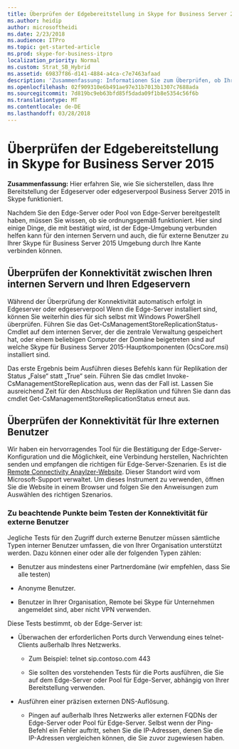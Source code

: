 ```yaml
---
title: Überprüfen der Edgebereitstellung in Skype for Business Server 2015
ms.author: heidip
author: microsoftheidi
ms.date: 2/23/2018
ms.audience: ITPro
ms.topic: get-started-article
ms.prod: skype-for-business-itpro
localization_priority: Normal
ms.custom: Strat_SB_Hybrid
ms.assetid: 69837f86-d141-4884-a4ca-c7e7463afaad
description: 'Zusammenfassung: Informationen Sie zum Überprüfen, ob Ihre Bereitstellung der Edgeserver oder edgeserverpool Business Server 2015 in Skype funktioniert.'
ms.openlocfilehash: 02f909310e6b491ae97e31b7013b1307c7688ada
ms.sourcegitcommit: 7d819bc9eb63bfd85f5dada09f1b8e5354c56f6b
ms.translationtype: MT
ms.contentlocale: de-DE
ms.lasthandoff: 03/28/2018
---
```

# <a name="validate-your-edge-deployment-in-skype-for-business-server-2015"></a>Überprüfen der Edgebereitstellung in Skype for Business Server 2015
 
**Zusammenfassung:** Hier erfahren Sie, wie Sie sicherstellen, dass Ihre Bereitstellung der Edgeserver oder edgeserverpool Business Server 2015 in Skype funktioniert.
  
Nachdem Sie den Edge-Server oder Pool von Edge-Server bereitgestellt haben, müssen Sie wissen, ob sie ordnungsgemäß funktioniert. Hier sind einige Dinge, die mit bestätigt wird, ist der Edge-Umgebung verbunden helfen kann für den internen Servern und auch, die für externe Benutzer zu Ihrer Skype für Business Server 2015 Umgebung durch Ihre Kante verbinden können.
  
## <a name="verify-connectivity-between-your-internal-servers-and-your-edge-servers"></a>Überprüfen der Konnektivität zwischen Ihren internen Servern und Ihren Edgeservern

Während der Überprüfung der Konnektivität automatisch erfolgt in Edgeserver oder edgeserverpool Wenn die Edge-Server installiert sind, können Sie weiterhin dies für sich selbst mit Windows PowerShell überprüfen. Führen Sie das Get-CsManagementStoreReplicationStatus-Cmdlet auf dem internen Server, der die zentrale Verwaltung gespeichert hat, oder einem beliebigen Computer der Domäne beigetreten sind auf welche Skype für Business Server 2015-Hauptkomponenten (OcsCore.msi) installiert sind.
  
Das erste Ergebnis beim Ausführen dieses Befehls kann für Replikation der Status „False“ statt „True“ sein. Führen Sie das cmdlet Invoke-CsManagementStoreReplication aus, wenn das der Fall ist. Lassen Sie ausreichend Zeit für den Abschluss der Replikation und führen Sie dann das cmdlet Get-CsManagementStoreReplicationStatus erneut aus.
  
## <a name="verify-connectivity-for-your-external-users"></a>Überprüfen der Konnektivität für Ihre externen Benutzer

Wir haben ein hervorragendes Tool für die Bestätigung der Edge-Server-Konfiguration und die Möglichkeit, eine Verbindung herstellen, Nachrichten senden und empfangen die richtigen für Edge-Server-Szenarien. Es ist die [Remote Connectivity Anaylzer-Website](https://testconnectivity.microsoft.com/). Dieser Standort wird vom Microsoft-Support verwaltet. Um dieses Instrument zu verwenden, öffnen Sie die Website in einem Browser und folgen Sie den Anweisungen zum Auswählen des richtigen Szenarios.
  
### <a name="things-to-consider-when-testing-external-user-connectivity"></a>Zu beachtende Punkte beim Testen der Konnektivität für externe Benutzer

Jegliche Tests für den Zugriff durch externe Benutzer müssen sämtliche Typen interner Benutzer umfassen, die von Ihrer Organisation unterstützt werden. Dazu können einer oder alle der folgenden Typen zählen:
  
- Benutzer aus mindestens einer Partnerdomäne (wir empfehlen, dass Sie alle testen)
    
- Anonyme Benutzer.
    
- Benutzer in Ihrer Organisation, Remote bei Skype für Unternehmen angemeldet sind, aber nicht VPN verwenden.
    
Diese Tests bestimmt, ob der Edge-Server ist:
  
- Überwachen der erforderlichen Ports durch Verwendung eines telnet-Clients außerhalb Ihres Netzwerks.
    
  - Zum Beispiel: telnet sip.contoso.com 443
    
  - Sie sollten des vorstehenden Tests für die Ports ausführen, die Sie auf dem Edge-Server oder Pool für Edge-Server, abhängig von Ihrer Bereitstellung verwenden.
    
- Ausführen einer präzisen externen DNS-Auflösung.
    
  - Pingen auf außerhalb Ihres Netzwerks aller externen FQDNs der Edge-Server oder Pool für Edge-Server. Selbst wenn der Ping-Befehl ein Fehler auftritt, sehen Sie die IP-Adressen, denen Sie die IP-Adressen vergleichen können, die Sie zuvor zugewiesen haben.
    


